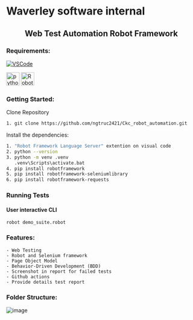 # Waverley software internal 

<h2 align="center"> Web Test Automation Robot Framework </h2>

### Requirements:


[![VSCode](https://img.shields.io/badge/-Visual%20Studio%20Code-%233178C6?logo=visual-studio-code)](https://code.visualstudio.com/download)

<img width="35" height="35" src="https://img.icons8.com/color/25/python--v1.png" alt="python--v1"/>
<img width="35" height="35" src="https://github.com/ngtruc2421/Ckc_robot_automation/assets/146813971/ee5f7167-f638-4788-aa1b-4da12fbe3fa1" alt="Robot frameword"/>



### Getting Started:

Clone Repository
```bash
1. git clone https://github.com/ngtruc2421/Ckc_robot_automation.git
```
Install the dependencies:

```bash
1. "Robot Framework Language Server" extention on visual code
2. python --version
3. python -m venv .venv
   .venv\Scripts\activate.bat
4. pip install robotframework
5. pip install robotframework-seleniumlibrary
6. pip install robotframework-requests
```
### Running Tests

#### User interactive CLI

```
robot demo_suite.robot
```
### Features:

    - Web Testing
    - Robot and Selenium framework
    - Page Object Model
    - Behavior-Driven Development (BDD)
    - Screenshot in report for failed tests
    - Github actions
    - Provide details test report

### Folder Structure:
![image](https://github.com/ngtruc2421/Ckc_robot_automation/assets/146813971/fb46c246-e09e-4348-a89d-253295dc580d)


